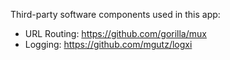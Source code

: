 Third-party software components used in this app:

* URL Routing: https://github.com/gorilla/mux
* Logging: https://github.com/mgutz/logxi